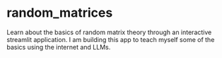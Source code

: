 # random_matrices
 
Learn about the basics of random matrix theory through an interactive streamlit application. 
I am building this app to teach myself some of the basics using the internet and LLMs. 
